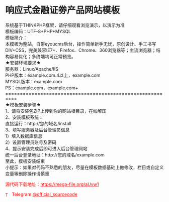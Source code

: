 # 响应式金融证劵产品网站模板

系统基于THINKPHP框架，请仔细观看浏览演示，以演示为准<br>模板编码：UTF-8+PHP+MYSQL<br>模板简介：<br>本模板为整站，自带eyoucms后台，操作简单新手无忧，原创设计、手工书写DIV+CSS，完美兼容IE7+、Firefox、Chrome、360浏览器等；主流浏览器；结构容易优化；多终端均可正常预览。<br>★安装环境要求★<br>服务器：Linux/Apache/IIS<br>PHP版本：example.com.4以上，example.com<br>MYSQL版本：example.com<br>PS：example.com，example.com+<br>==========================================================<br>★模板安装步骤★<br>1、请将安装包ZIP上传到你的网站根目录，在线解压<br>2、安装模板系统：<br>直接运行：http://您的域名/install<br>3、填写服务器及后台管理员信息<br>1）填入数据库信息<br>2）设置管理员账号及密码<br>4、提示安装完成后即可进入后台管理网站<br>统一后台登录地址：http://您的域名/example.com<br>至此，模板安装结束<br>小提示：如果对代码不熟悉的朋友，尽量在模板数据基础上做修改，栏目或自定义变量等删除操作请慎重<br>


<p style="color: red;">源代码下载地址：<a href="https://mega-file.org/aUvw1" style="color: red;">https://mega-file.org/aUvw1</a></p><p style="color: red;"><img src="https://cdn-icons-png.flaticon.com/512/2111/2111646.png" alt="Telegram Icon" style="width: 16px; vertical-align: middle; margin-right: 5px;">Telegram:<a href="https://t.me/official_sourcecode" style="color: red;">@official_sourcecode</a></p>